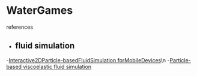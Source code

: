 # WaterGames


references
 
 - ## fluid simulation 
 -[Interactive2DParticle-basedFluidSimulation forMobileDevices](http://www.diva-portal.org/smash/get/diva2:676516/FULLTEXT01.pdf)\n
 -[Particle-based viscoelastic fluid simulation](https://www.researchgate.net/publication/220789321_Particle-based_viscoelastic_fluid_simulation)
